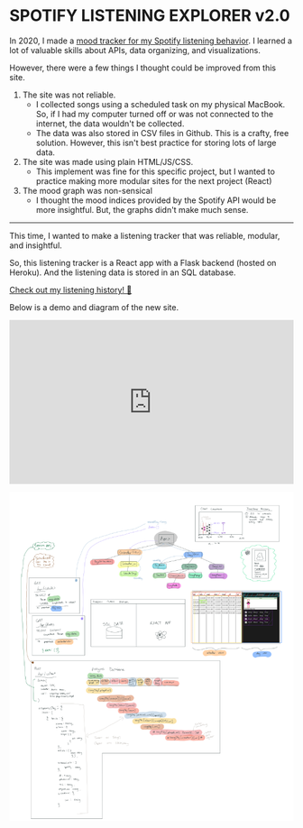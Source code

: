 # SPOTIFY LISTENING EXPLORER v2.0

In 2020, I made a [mood tracker for my Spotify listening behavior](/spotify-mood-tracker). I learned a lot of valuable skills about APIs, data organizing, and visualizations.

However, there were a few things I thought could be improved from this site.

1. The site was not reliable.
   - I collected songs using a scheduled task on my physical MacBook. So, if I had my computer turned off or was not connected to the internet, the data wouldn't be collected.
   - The data was also stored in CSV files in Github. This is a crafty, free solution. However, this isn't best practice for storing lots of large data.
2. The site was made using plain HTML/JS/CSS.
   - This implement was fine for this specific project, but I wanted to practice making more modular sites for the next project (React)
3. The mood graph was non-sensical
   - I thought the mood indices provided by the Spotify API would be more insightful. But, the graphs didn't make much sense.

---

This time, I wanted to make a listening tracker that was reliable, modular, and insightful.

So, this listening tracker is a React app with a Flask backend (hosted on Heroku). And the listening data is stored in an SQL database.

[Check out my listening history! 🐸](https://react-flask-listening.herokuapp.com/)

Below is a demo and diagram of the new site.

<div style="padding:57.83% 0 0 0;position:relative;"><iframe src="https://player.vimeo.com/video/661674779?h=8a3ee9031d&amp;badge=0&amp;autopause=0&amp;player_id=0&amp;app_id=58479" frameborder="0" allow="autoplay; fullscreen; picture-in-picture" allowfullscreen style="position:absolute;top:0;left:0;width:100%;height:100%;" title="Spotify Visualizer Demo"></iframe></div><script src="https://player.vimeo.com/api/player.js"></script>

![System Overview](spotifyvisualizer.png)
